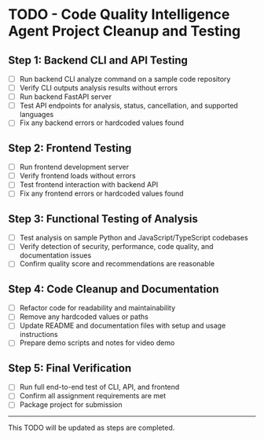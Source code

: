 # TODO - Code Quality Intelligence Agent Project Cleanup and Testing

## Step 1: Backend CLI and API Testing
- [ ] Run backend CLI analyze command on a sample code repository
- [ ] Verify CLI outputs analysis results without errors
- [ ] Run backend FastAPI server
- [ ] Test API endpoints for analysis, status, cancellation, and supported languages
- [ ] Fix any backend errors or hardcoded values found

## Step 2: Frontend Testing
- [ ] Run frontend development server
- [ ] Verify frontend loads without errors
- [ ] Test frontend interaction with backend API
- [ ] Fix any frontend errors or hardcoded values found

## Step 3: Functional Testing of Analysis
- [ ] Test analysis on sample Python and JavaScript/TypeScript codebases
- [ ] Verify detection of security, performance, code quality, and documentation issues
- [ ] Confirm quality score and recommendations are reasonable

## Step 4: Code Cleanup and Documentation
- [ ] Refactor code for readability and maintainability
- [ ] Remove any hardcoded values or paths
- [ ] Update README and documentation files with setup and usage instructions
- [ ] Prepare demo scripts and notes for video demo

## Step 5: Final Verification
- [ ] Run full end-to-end test of CLI, API, and frontend
- [ ] Confirm all assignment requirements are met
- [ ] Package project for submission

---

This TODO will be updated as steps are completed.
